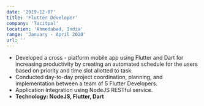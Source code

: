 ```yaml
---
date: '2019-12-07'
title: 'Flutter Developer'
company: 'Tacitpal'
location: 'Ahmedabad, India'
range: 'January - April 2020'
url: ''
---
```


- Developed a cross - platform mobile app using Flutter and Dart for increasing productivity by creating an automated schedule for the users based on priority and time slot allotted to task.
- Conducted day-to-day project coordination, planning, and implementation between a team of 5 Flutter Developers.
- Application Integration using NodeJS RESTful service.
- **Technology: NodeJS, Flutter, Dart**

